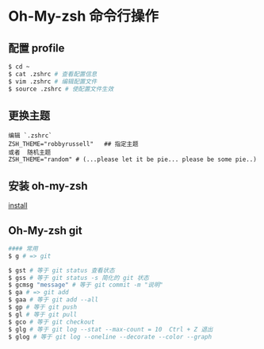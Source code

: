 # Oh-My-zsh 命令行操作
## 配置 profile
```sh
$ cd ~
$ cat .zshrc # 查看配置信息
$ vim .zshrc # 编辑配置文件
$ source .zshrc # 使配置文件生效
```
## 更换主题  
```
编辑 `.zshrc`   
ZSH_THEME="robbyrussell"   ## 指定主题
或者  随机主题
ZSH_THEME="random" # (...please let it be pie... please be some pie..)
```
## 安装 oh-my-zsh
[install](./term2.md)
## Oh-My-zsh git
```sh
#### 常用
$ g # => git

$ gst # 等于 git status 查看状态
$ gss # 等于 git status -s 简化的 git 状态
$ gcmsg "message" # 等于 git commit -m "说明"
$ ga # => git add
$ gaa # 等于 git add --all
$ gp # 等于 git push
$ gl # 等于 git pull
$ gco # 等于 git checkout
$ glg # 等于 git log --stat --max-count = 10  Ctrl + Z 退出
$ glog # 等于 git log --oneline --decorate --color --graph


```
